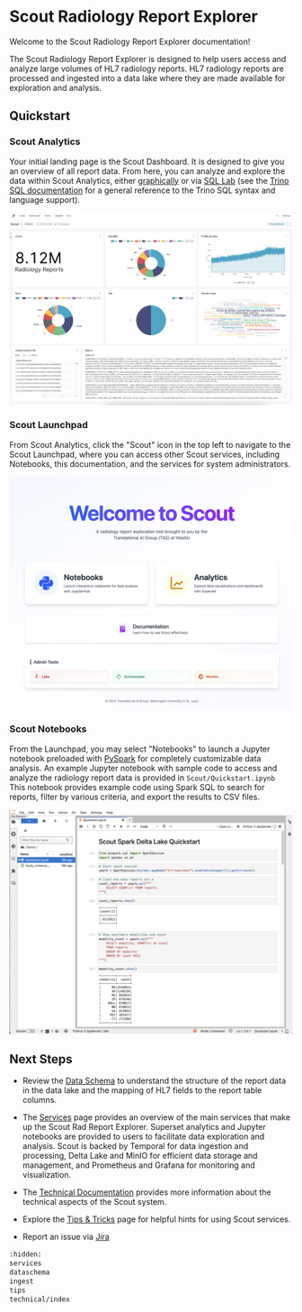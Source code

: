 # Scout Radiology Report Explorer

Welcome to the Scout Radiology Report Explorer documentation! 

The Scout Radiology Report Explorer is designed to help users access and analyze large volumes of HL7 radiology reports.
HL7 radiology reports are processed and ingested into a data lake where they are made available for exploration and analysis.

## Quickstart

### Scout Analytics
Your initial landing page is the Scout Dashboard. It is designed to give you an overview of all report data. From here, you can
analyze and explore the data within Scout Analytics, either 
[graphically](https://superset.apache.org/docs/using-superset/creating-your-first-dashboard) or via 
[SQL Lab](https://incubator-superset.readthedocs.io/en/latest/sqllab.html) 
(see the [Trino SQL documentation](https://trino.io/docs/current/language.html) for a general reference to the Trino SQL syntax and language support).

![Scout Dashboard](images/ScoutDashboard.png)


### Scout Launchpad
From Scout Analytics, click the "Scout" icon in the top left to navigate to the Scout Launchpad, where you can access other Scout 
services, including Notebooks, this documentation, and the services for system administrators.

![Scout Launchpad](images/ScoutLaunchpad.png)


### Scout Notebooks

From the Launchpad, you may select "Notebooks" to launch a Jupyter notebook preloaded with
[PySpark](https://spark.apache.org/docs/latest/api/python/index.html) for completely customizable data analysis.
An example Jupyter notebook with sample code to access and analyze the radiology report data is provided in `Scout/Quickstart.ipynb`
This notebook provides example code using Spark SQL to search for reports, filter by various criteria, and export the results to CSV files.

![Scout Quickstart Notebook](images/ScoutQuickstartNotebook.png)


## Next Steps

* Review the [Data Schema](dataschema.md) to understand the structure of the report
data in the data lake and the mapping of HL7 fields to the report table columns.

* The [Services](services.md) page provides an overview of the main services that make up the Scout Rad Report Explorer.
Superset analytics and Jupyter notebooks are provided to users to facilitate data exploration and analysis. Scout is backed by
Temporal for data ingestion and processing, Delta Lake and MinIO for efficient data storage and management, and Prometheus and Grafana
for monitoring and visualization.

* The [Technical Documentation](technical/index.md) provides more information about the technical aspects of the Scout system.

* Explore the [Tips & Tricks](tips.md) page for helpful hints for using Scout services.

* Report an issue via [Jira](https://xnat.atlassian.net/jira/software/projects/SCOUT/summary)

```{toctree}
:hidden:
services
dataschema
ingest
tips
technical/index
```
